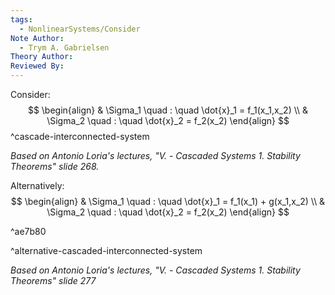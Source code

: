 ```yaml
---
tags:
  - NonlinearSystems/Consider
Note Author:
  - Trym A. Gabrielsen
Theory Author: 
Reviewed By:
---
```

Consider:
$$
\begin{align}
& \Sigma_1 \quad : \quad \dot{x}_1 = f_1(x_1,x_2) \\
& \Sigma_2 \quad : \quad \dot{x}_2 = f_2(x_2)
\end{align}
$$
^cascade-interconnected-system

*Based on Antonio Loria's lectures, "V. - Cascaded Systems 1. Stability Theorems" slide 268.*



Alternatively:
$$
\begin{align}
& \Sigma_1 \quad : \quad \dot{x}_1 = f_1(x_1) + g(x_1,x_2) \\
& \Sigma_2 \quad : \quad \dot{x}_2 = f_2(x_2)
\end{align}
$$

^ae7b80

 ^alternative-cascaded-interconnected-system

*Based on Antonio Loria's lectures, "V. - Cascaded Systems 1. Stability Theorems" slide 277*

